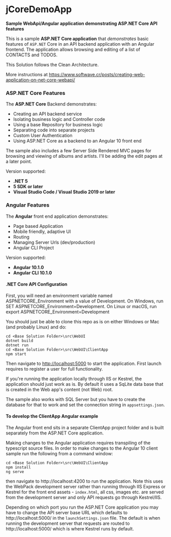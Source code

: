 # jCoreDemoApp

**Sample WebApi/Angular application demonstrating ASP.NET Core API features**

This is a sample **ASP.NET Core application** that *demonstrates* basic features of `ASP.NET` Core in an API backend application with an Angular frontend. The application allows browsing and editing of a list of CONTACTS and TODOS. 

This Solution follows the Clean Architecture.

More instructions at https://www.softwave.cr/posts/creating-web-application-on-net-core-webapi/


### ASP.NET Core Features
The **ASP.NET Core** Backend demonstrates:

* Creating an API backend service
* Isolating business logic and Controller code
* Using a base Repository for business logic
* Separating code into separate projects
* Custom User Authentication
* Using ASP.NET Core as a backend to an Angular 10 front end

The sample also includes a few Server Side Rendered MVC pages for browsing and viewing of albums and artists. I'll be adding the edit pages at a later point.

Version supported:  
* **.NET 5**
* **5 SDK or later**
* **Visual Studio Code / Visual Studio 2019 or later**

### Angular Features
The **Angular** front end application demonstrates:

* Page based Application
* Mobile friendly, adaptive UI
* Routing
* Managing Server Urls (dev/production)
* Angular CLI Project

Version supported:  
* **Angular 10.1.0**  
* **Angular CLI 10.1.0**


#### .NET Core API Configuration
First, you will need an environment variable named ASPNETCORE_Environment with a value of Development. On Windows, run SET ASPNETCORE_Environment=Development. On Linux or macOS, run export ASPNETCORE_Environment=Development

You should just be able to clone this repo as is on either Windows or Mac (and probably Linux) and do:

```
cd <Base Solution Folder>\src\WebUI
dotnet build
dotnet run
cd <Base Solution Folder>\src\WebUI\ClientApp
npm start
```

Then navigate to [http://localhost:5000](http://localhost:5000) to start the application. First launch requires to register a user for full functionality.

If you're running the application locally through IIS or Kestrel, the application should just work as is. By default it uses a SqLite data base that is created in the Web app's content (not Web) root. 

The sample also works with SQL Server but you have to create the database for that to work and set the connection string in `appsettings.json`. 

#### To develop the ClientApp Angular example
The Angular front end sits in a separate ClientApp project folder and is built separately from the ASP.NET Core application.

Making changes to the Angular application requires transpiling of the typescript source files. In order to make changes to the Angular 10 client sample run the following from a command window:

```
cd <Base Solution Folder>\src\WebUI\ClientApp
npm install
ng serve
```

then navigate to http://localhost:4200 to run the application. Note this uses the WebPack development server rather than running through IIS Express or Kestrel for the front end assets - `index.html`, all css, images etc. are served from the development server and only API requests go through Kestrel/IIS.

Depending on which port you run the ASP.NET Core application you may have to change the API server base URL which defaults to http://localhost:5000/ in the `launchSettings.json` file. The default is when running the development server that requests are routed to http://localhost:5000/ which is where Kestrel runs by default.

